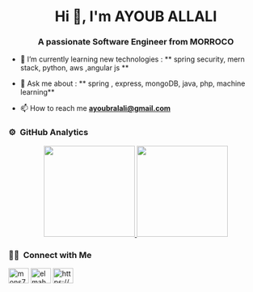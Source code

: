 
<h1 align="center">Hi 👋, I'm AYOUB ALLALI</h1>
<h3 align="center">A passionate Software Engineer from MORROCO</h3>



- 🌱 I’m currently learning new technologies : **  spring security, mern stack, python, aws ,angular js **


- 💬 Ask me about : ** spring , express, mongoDB, java, php, machine learning**

- 📫 How to reach me **ayoubralali@gmail.com**
### ⚙️ &nbsp;GitHub Analytics

<p align="center">
<a href="https://github.com/khalilelmaghraoui">
  <img height="180em" src="https://github-readme-stats-eight-theta.vercel.app/api?username=ayouballali&show_icons=true&theme=algolia&include_all_commits=true"/>
  <img height="180em" src="https://github-readme-stats-eight-theta.vercel.app/api/top-langs/?username=ayouballali&layout=compact&langs_count=8&theme=algolia&hide=css,PHP"/>
</a>
</p>

### 🤝🏻 &nbsp;Connect with Me

<p align="left">

<a href="https://twitter.com/mons74148412" target="blank"><img align="center" src="https://raw.githubusercontent.com/rahuldkjain/github-profile-readme-generator/master/src/images/icons/Social/twitter.svg" alt="mons74148412" height="30" width="40" /></a>
<a href="https://linkedin.com/in/elmahalli-zakaria" target="blank"><img align="center" src="https://raw.githubusercontent.com/rahuldkjain/github-profile-readme-generator/master/src/images/icons/Social/linked-in-alt.svg" alt="elmahalli-zakaria" height="30" width="40" /></a>
<a href="https://ayouballali.github.io" target="blank"><img align="center" src="https://raw.githubusercontent.com/rahuldkjain/github-profile-readme-generator/master/src/images/icons/Social/rss.svg" alt="https://zakaria-elmahalli1.medium.com/" height="30" width="40" /></a>
</p>

